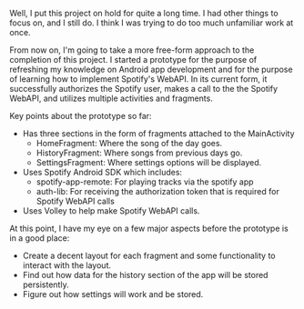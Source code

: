 Well, I put this project on hold for quite a long time. I had other things to focus on, and I still do. I think I was trying to do too much unfamiliar work at once. 

From now on, I'm going to take a more free-form approach to the completion of this project. I started a prototype for the purpose of refreshing my knowledge on Android app development and for the purpose of learning how to implement Spotify's WebAPI. In its current form, it successfully authorizes the Spotify user, makes a call to the the Spotify WebAPI, and utilizes multiple activities and fragments.

Key points about the prototype so far:
- Has three sections in the form of fragments attached to the MainActivity
	- HomeFragment: Where the song of the day goes.
	- HistoryFragment: Where songs from previous days go.
	- SettingsFragment: Where settings options will be displayed.
- Uses Spotify Android SDK which includes:
	- spotify-app-remote: For playing tracks via the spotify app
	- auth-lib: For receiving the authorization token that is required for Spotify WebAPI calls
- Uses Volley to help make Spotify WebAPI calls.

At this point, I have my eye on a few major aspects before the prototype is in a good place:
- Create a decent layout for each fragment and some functionality to interact with the layout. 
- Find out how data for the history section of the app will be stored persistently.
- Figure out how settings will work and be stored.